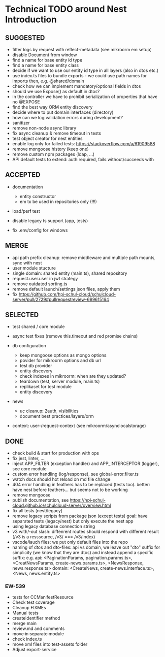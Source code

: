 # Technical TODO around Nest Introduction

## SUGGESTED

- filter logs by request with reflect-metadata (see mikroorm em setup)
- disable Document from window
- find a name for base entity id type
- find a name for base entity class
- decide if we want to use our entity id type in all layers (also in dtos etc.)
- use index.ts files to bundle exports - we could use path names for imports then, e.g. @shared/domain
- check how we can implement mandatory/optional fields in dtos
- should we use Expose() as default in dtos?
- in the controller we have to prohibit serialization of properties that have no @EXPOSE
- find the best way ORM entity discovery
- decide where to put domain interfaces (directory)
- how can we log validation errors during development?
- sanitizer
- remove non-node async library
- fix async cleanup & remove timeout in tests
- test object creator for nest entities
- enable log only for failed tests: https://stackoverflow.com/a/61909588
- remove mongoose history (keep one)
- remove custom npm packages (ldap, ...)
- API default tests to extend: auth required, fails without/succeeds with  

## ACCEPTED

- documentation
  - entity constructor
  - em to be used in repositories only (!!!)

- load/perf test

- disable legacy ts support (app, tests)

- fix .env/config for windows

## MERGE 

- api path prefix cleanup: remove middleware and multiple path mounts, sync with nest
- user module stucture
- single domain: shared entity (main.ts), shared repository 
- request.user.user in jwt strategy
- remove outdated sorting.ts 
- remove default launch/settings json files, apply them
- fix https://github.com/hpi-schul-cloud/schulcloud-server/pull/2729#pullrequestreview-699615164


## SELECTED

- test shared / core module 
- async test fixes (remove this.timeout and red promise chains)

- db configuration

  - keep mongoose options as mongo options
  - povider for mikroorm options and db url
  - test db provider
  - entity discovery
  - check indexes in mikroorm: when are they updated?
  - teardown (test, server module, main.ts)
  - replikaset for test module
  - entity discovery

- news

  - uc cleanup: 2auth, visibilities
  - document best practices/layers/orm

- context: user-/request-context (see mikroorm/asynclocalstorage)


## DONE

- check build & start for production with ops
- fix jest, linter, ...
- inject APP_FILTER (exception handler) and APP_INTERCEPTOR (logger), see core module
- custom error handling (log/response), see global-error.filter.ts
- watch docs should hot reload on md file change
- 404 error handling in feathers has to be replaced (tests too). better: have nest before feathers... but seems not to be working
- remove mongoose
- publish documentation, see https://hpi-schul-cloud.github.io/schulcloud-server/overview.html
- fix all tests (nest/legacy)
- remove legacy scripts from package json (except tests) goal: have separated tests (legacy/nest) but only execute the nest app
- using legacy database connection string
- v3 with/-out slash: diffenrent routes should respond with different result (/v3 is a resssource, /v3/ === /v3/index)
- vscode/lauch files: we put only default files into the repo
- naming of dtos and dto-files: api vs domain, we leave out "dto" suffix for simplicity (we know that they are dtos) and instead append a specific suffix:
  e.g.
  api: <PaginationParams, pagination.params.ts>, <CreatNewsParams, create-news.params.ts>, <NewsResponse, news.response.ts>
  domain: <CreateNews, create-news.interface.ts>, <News, news.entity.ts>

### EW-539

- tests for CCManifestResource
- Check test coverage
- Cleanup FIXMEs
- Manual tests
- createIdentifier method
- merge main
- review.md and comments
- ~~move in separate module~~
- check index.ts
- move xml files into test-assets folder
- Adjust export-service
